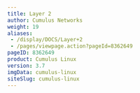 ```yaml
---
title: Layer 2
author: Cumulus Networks
weight: 19
aliases:
 - /display/DOCS/Layer+2
 - /pages/viewpage.action?pageId=8362649
pageID: 8362649
product: Cumulus Linux
version: 3.7
imgData: cumulus-linux
siteSlug: cumulus-linux
---
```

